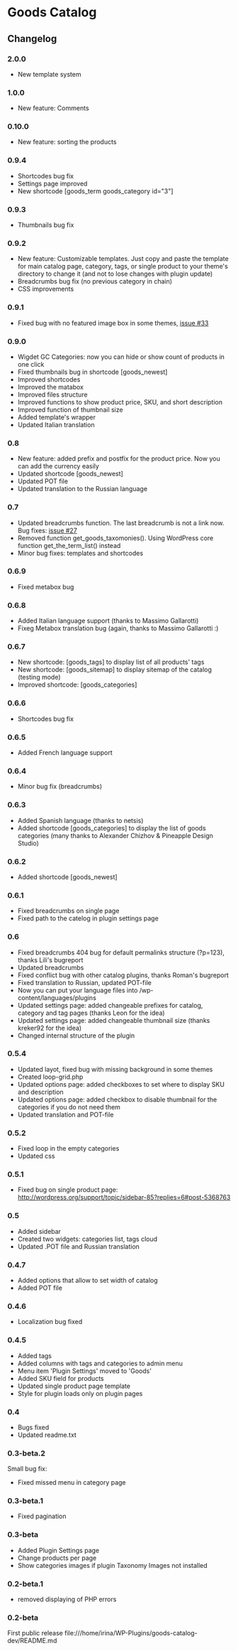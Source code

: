 # Goods Catalog

## Changelog

### 2.0.0

* New template system

### 1.0.0

* New feature: Comments

### 0.10.0

* New feature: sorting the products

### 0.9.4

* Shortcodes bug fix
* Settings page improved
* New shortcode [goods_term goods_category id="3"]

### 0.9.3

* Thumbnails bug fix

### 0.9.2

* New feature: Customizable templates. Just copy and paste the template for main catalog page, category, tags, or single product to your theme's directory to change it (and not to lose changes with plugin update)
* Breadcrumbs bug fix (no previous category in chain)
* CSS improvements

### 0.9.1

* Fixed bug with no featured image box in some themes, [issue #33](https://github.com/ierhyna/goods-catalog/issues/33)

### 0.9.0

* Wigdet GC Categories: now you can hide or show count of products in one click
* Fixed thumbnails bug in shortcode [goods_newest]
* Improved shortcodes
* Improved the matabox
* Improved files structure
* Improved functions to show product price, SKU, and short description
* Improved function of thumbnail size
* Added template's wrapper
* Updated Italian translation

### 0.8

* New feature: added prefix and postfix for the product price. Now you can add the currency easily
* Updated shortcode [goods_newest]
* Updated POT file
* Updated translation to the Russian language

### 0.7

* Updated breadcrumbs function. The last breadcrumb is not a link now. Bug fixes: [issue #27](https://github.com/ierhyna/goods-catalog/issues/27)
* Removed function get_goods_taxomonies(). Using WordPress core function get_the_term_list() instead
* Minor bug fixes: templates and shortcodes

### 0.6.9

* Fixed metabox bug

### 0.6.8

* Added Italian language support (thanks to Massimo Gallarotti)
* Fixeg Metabox translation bug (again, thanks to Massimo Gallarotti :)

### 0.6.7

* New shortcode: [goods_tags] to display list of all products' tags
* New shortcode: [goods_sitemap] to display sitemap of the catalog (testing mode)
* Improved shortcode: [goods_categories]

### 0.6.6

* Shortcodes bug fix

### 0.6.5

* Added French language support

### 0.6.4

* Minor bug fix (breadcrumbs)

### 0.6.3

* Added Spanish language (thanks to netsis)
* Added shortcode [goods_categories] to display the list of goods categories (many thanks to Alexander Chizhov & Pineapple Design Studio)

### 0.6.2

* Added shortcode [goods_newest]

### 0.6.1

* Fixed breadcrumbs on single page
* Fixed path to the catelog in plugin settings page

### 0.6

* Fixed breadcrumbs 404 bug for default permalinks structure (?p=123), thanks Lili's bugreport
* Updated breadcrumbs
* Fixed conflict bug with other catalog plugins, thanks Roman's bugreport
* Fixed translation to Russian, updated POT-file
* Now you can put your language files into /wp-content/languages/plugins
* Updated settings page: added changeable prefixes for catalog, category and tag pages (thanks Leon for the idea)
* Updated settings page: added changeable thumbnail size (thanks kreker92 for the idea)
* Changed internal structure of the plugin

### 0.5.4

* Updated layot, fixed bug with missing background in some themes
* Created loop-grid.php
* Updated options page: added checkboxes to set where to display SKU and description
* Updated options page: added checkbox to disable thumbnail for the categories if you do not need them
* Updated translation and POT-file

### 0.5.2

* Fixed loop in the empty categories
* Updated css

### 0.5.1

* Fixed bug on single product page: http://wordpress.org/support/topic/sidebar-85?replies=6#post-5368763

### 0.5

* Added sidebar
* Created two widgets: categories list, tags cloud
* Updated .POT file and Russian translation

### 0.4.7

* Added options that allow to set width of catalog
* Added POT file

### 0.4.6

* Localization bug fixed

### 0.4.5

* Added tags
* Added columns with tags and categories to admin menu
* Menu item 'Plugin Settings' moved to 'Goods'
* Added SKU field for products
* Updated single product page template
* Style for plugin loads only on plugin pages

### 0.4

* Bugs fixed
* Updated readme.txt

### 0.3-beta.2

Small bug fix:

* Fixed missed menu in category page

### 0.3-beta.1

* Fixed pagination

### 0.3-beta

* Added Plugin Settings page
* Change products per page
* Show categories images if plugin Taxonomy Images not installed

### 0.2-beta.1

* removed displaying of PHP errors

### 0.2-beta

First public release
file:///home/irina/WP-Plugins/goods-catalog-dev/README.md
